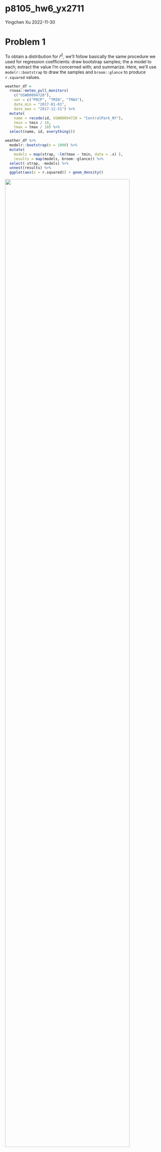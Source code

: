 p8105_hw6_yx2711
================
Yingchen Xu
2022-11-30

# Problem 1

To obtain a distribution for $\hat{r}^2$, we’ll follow basically the
same procedure we used for regression coefficients: draw bootstrap
samples; the a model to each; extract the value I’m concerned with; and
summarize. Here, we’ll use `modelr::bootstrap` to draw the samples and
`broom::glance` to produce `r.squared` values.

``` r
weather_df = 
  rnoaa::meteo_pull_monitors(
    c("USW00094728"),
    var = c("PRCP", "TMIN", "TMAX"), 
    date_min = "2017-01-01",
    date_max = "2017-12-31") %>%
  mutate(
    name = recode(id, USW00094728 = "CentralPark_NY"),
    tmin = tmin / 10,
    tmax = tmax / 10) %>%
  select(name, id, everything())
```

``` r
weather_df %>% 
  modelr::bootstrap(n = 1000) %>% 
  mutate(
    models = map(strap, ~lm(tmax ~ tmin, data = .x) ),
    results = map(models, broom::glance)) %>% 
  select(-strap, -models) %>% 
  unnest(results) %>% 
  ggplot(aes(x = r.squared)) + geom_density()
```

<img src="p8105_hw6_yx2711_files/figure-gfm/unnamed-chunk-1-1.png" width="90%" />

In this example, the $\hat{r}^2$ value is high, and the upper bound at 1
may be a cause for the generally skewed shape of the distribution. If we
wanted to construct a confidence interval for $R^2$, we could take the
2.5% and 97.5% quantiles of the estimates across bootstrap samples.
However, because the shape isn’t symmetric, using the mean +/- 1.96
times the standard error probably wouldn’t work well.

We can produce a distribution for $\log(\beta_0 * \beta1)$ using a
similar approach, with a bit more wrangling before we make our plot.

``` r
weather_df %>% 
  modelr::bootstrap(n = 1000) %>% 
  mutate(
    models = map(strap, ~lm(tmax ~ tmin, data = .x) ),
    results = map(models, broom::tidy)) %>% 
  select(-strap, -models) %>% 
  unnest(results) %>% 
  select(id = `.id`, term, estimate) %>% 
  pivot_wider(
    names_from = term, 
    values_from = estimate) %>% 
  rename(beta0 = `(Intercept)`, beta1 = tmin) %>% 
  mutate(log_b0b1 = log(beta0 * beta1)) %>% 
  ggplot(aes(x = log_b0b1)) + geom_density()
```

<img src="p8105_hw6_yx2711_files/figure-gfm/unnamed-chunk-2-1.png" width="90%" />

As with $r^2$, this distribution is somewhat skewed and has some
outliers.

The point of this is not to say you should always use the bootstrap –
it’s possible to establish “large sample” distributions for strange
parameters / values / summaries in a lot of cases, and those are great
to have. But it is helpful to know that there’s a way to do inference
even in tough cases.

# Problem 2

Upload the `homicide-data` and create a `city_state` variable and a
binary outcome `resolved_status` to indicate whether the homicide is
solved. Omit a few `city_state` observations. Mutate a few character
variables as factor variables or numeric variable for further analysis.

``` r
homicide = read.csv("data/homicide-data.csv") %>% 
  janitor::clean_names() %>% 
  mutate(
    city_state = str_c(city, ", ", state),
    resolved_status = case_when(
      disposition %in% c("Closed without arrest", "Open/No arrest") ~ "0",
      disposition == "Closed by arrest" ~ "1"
    ),
    resolved_status = as.factor(resolved_status),
    victim_age = as.numeric(victim_age),
    victim_race = as.factor(victim_race),
    victim_sex = as.factor(victim_sex)
  ) %>% 
  filter(
    !city_state %in% c("Dallas, TX", "Phoenix, AZ", "Kansas City, MO", "Tulsa, AL")
  ) %>% 
  drop_na(victim_age)
```

Filter the analysis for whom in `Baltimore, MD` and `victim_race` is
`White` or `Black`. Fit logistic regression using `glm`.

``` r
homicide_analysis = homicide %>% 
  filter(
    victim_race %in% c("White", "Black"),
    city_state == "Baltimore, MD")

fit_logistic = homicide_analysis %>% 
  glm(resolved_status ~ victim_age + victim_sex + victim_race, family = binomial(), data = .)
  
fit_logistic = fit_logistic %>% 
  broom::tidy() %>% 
  mutate(
    OR = exp(estimate),
    LB = exp(estimate - 1.96*std.error),
    UB = exp(estimate + 1.96*std.error)
    ) %>% 
  filter(term == "victim_sexMale") %>% 
  select(term, estimate, OR, LB, UB) %>% 
  mutate_if(is.numeric, round, 3)


fit_logistic %>% 
  knitr::kable()
```

| term           | estimate |    OR |    LB |    UB |
|:---------------|---------:|------:|------:|------:|
| victim_sexMale |   -0.854 | 0.426 | 0.325 | 0.558 |

After limiting the analysis for whom `victim_race` is `white` or `black`
and adjusting for victim age and victim race, the odds ratio for solving
homicides comparing male victims to female victims is 0.426. The 95%
confidence interval for the adjusted odds ratio is (0.325, 0.558).

Interpretation: The odds for solving homicides for male victims is0.426
times the odds for solving homicides for female victims after adjusting
for victim age and victim race. We are 95% confidence that the true odds
ratio lies between 0.325 and 0.558.

Write a `function(x)` for repeating the process of logisic regression.

``` r
logit_reg = function(x){
  
  analysis = x %>% 
    filter(
    victim_race %in% c("White", "Black"))
  
  logit_reg = analysis %>% 
  glm(resolved_status ~ victim_age + victim_sex + victim_race, 
      family = binomial(), data = .) 
  
  logit_reg = logit_reg %>% 
  broom::tidy() %>% 
  mutate(
    OR = exp(estimate),
    LB = exp(estimate - 1.96*std.error),
    UB = exp(estimate + 1.96*std.error)
    ) %>% 
  filter(term == "victim_sexMale") %>% 
  select(term, estimate, OR, LB, UB) %>% 
  mutate_if(is.numeric, round, 3)
  
  logit_reg
}
```

Nesting the unrelated columns. Map the nested data to the function
`logit_reg` to iterate the process of logistic regression to each city.

``` r
homicide_nest = homicide %>%
  select(city_state, everything()) %>% 
  nest(data = c(uid:disposition, resolved_status))


city_logistic = homicide_nest %>% 
  mutate(reg = map(data, logit_reg)) %>% 
  unnest(reg) %>% 
  select(city_state, OR, LB, UB)
 
city_logistic %>% 
  knitr::kable()
```

| city_state         |    OR |    LB |    UB |
|:-------------------|------:|------:|------:|
| Albuquerque, NM    | 1.767 | 0.831 | 3.761 |
| Atlanta, GA        | 1.000 | 0.684 | 1.463 |
| Baltimore, MD      | 0.426 | 0.325 | 0.558 |
| Baton Rouge, LA    | 0.381 | 0.209 | 0.695 |
| Birmingham, AL     | 0.870 | 0.574 | 1.318 |
| Boston, MA         | 0.674 | 0.356 | 1.276 |
| Buffalo, NY        | 0.521 | 0.290 | 0.935 |
| Charlotte, NC      | 0.884 | 0.557 | 1.403 |
| Chicago, IL        | 0.410 | 0.336 | 0.501 |
| Cincinnati, OH     | 0.400 | 0.236 | 0.677 |
| Columbus, OH       | 0.532 | 0.378 | 0.750 |
| Denver, CO         | 0.479 | 0.236 | 0.971 |
| Detroit, MI        | 0.582 | 0.462 | 0.734 |
| Durham, NC         | 0.812 | 0.392 | 1.683 |
| Fort Worth, TX     | 0.669 | 0.397 | 1.127 |
| Fresno, CA         | 1.335 | 0.580 | 3.071 |
| Houston, TX        | 0.711 | 0.558 | 0.907 |
| Indianapolis, IN   | 0.919 | 0.679 | 1.242 |
| Jacksonville, FL   | 0.720 | 0.537 | 0.966 |
| Las Vegas, NV      | 0.837 | 0.608 | 1.154 |
| Long Beach, CA     | 0.410 | 0.156 | 1.082 |
| Los Angeles, CA    | 0.662 | 0.458 | 0.956 |
| Louisville, KY     | 0.491 | 0.305 | 0.790 |
| Memphis, TN        | 0.723 | 0.529 | 0.988 |
| Miami, FL          | 0.515 | 0.304 | 0.872 |
| Milwaukee, wI      | 0.727 | 0.499 | 1.060 |
| Minneapolis, MN    | 0.947 | 0.478 | 1.875 |
| Nashville, TN      | 1.034 | 0.685 | 1.562 |
| New Orleans, LA    | 0.585 | 0.422 | 0.811 |
| New York, NY       | 0.262 | 0.138 | 0.499 |
| Oakland, CA        | 0.563 | 0.365 | 0.868 |
| Oklahoma City, OK  | 0.974 | 0.624 | 1.520 |
| Omaha, NE          | 0.382 | 0.203 | 0.721 |
| Philadelphia, PA   | 0.496 | 0.378 | 0.652 |
| Pittsburgh, PA     | 0.431 | 0.265 | 0.700 |
| Richmond, VA       | 1.006 | 0.498 | 2.033 |
| San Antonio, TX    | 0.705 | 0.398 | 1.249 |
| Sacramento, CA     | 0.669 | 0.335 | 1.337 |
| Savannah, GA       | 0.867 | 0.422 | 1.780 |
| San Bernardino, CA | 0.500 | 0.171 | 1.462 |
| San Diego, CA      | 0.413 | 0.200 | 0.855 |
| San Francisco, CA  | 0.608 | 0.317 | 1.165 |
| St. Louis, MO      | 0.703 | 0.530 | 0.932 |
| Stockton, CA       | 1.352 | 0.621 | 2.942 |
| Tampa, FL          | 0.808 | 0.348 | 1.876 |
| Tulsa, OK          | 0.976 | 0.614 | 1.552 |
| Washington, DC     | 0.690 | 0.468 | 1.017 |

Create a plot that shows the estimate ORs and CIs for each city.

``` r
city_logistic %>% 
  mutate(
    city_state = fct_reorder(city_state, OR)
  ) %>% 
  ggplot(aes(city_state, OR)) + 
  geom_point() +
  geom_errorbar(aes(ymin = LB, ymax = UB)) +
  labs(
    title = "The estimated ORs and CIs for each city",
    x = "City, State",
    y = "Estimated OR") +
  theme(axis.text.x = element_text(angle = 90))
```

<img src="p8105_hw6_yx2711_files/figure-gfm/unnamed-chunk-7-1.png" width="90%" />

New York, NY has the lowest odds ratio and Albuquerque, NM has the
highest odds ratio for solving homicides comparing male victims to
female victims. This finding suggests that male victims in New York, NY
have the lowest odds for solving homicides comparing to female victims,
whereas male victims in Albuquerque, NM have the highest odds for
solving homicides comparing to female victims.

Also, New York, NY has the narrowest confidence interval for the odds
ratio and Albuquerque, NM has the widest confidence interval for the
odds ratio. The variation in the estimated ORs for Albuquerque, NM is
the highest and for New York, NY is the lowest.

# Problem 3

``` r
birthweight = read.csv("data/birthweight.csv") %>% 
  janitor::clean_names()
```
